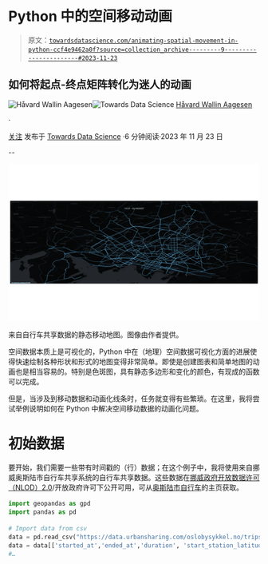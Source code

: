 # Python 中的空间移动动画

> 原文：[`towardsdatascience.com/animating-spatial-movement-in-python-ccf4e9462a0f?source=collection_archive---------9-----------------------#2023-11-23`](https://towardsdatascience.com/animating-spatial-movement-in-python-ccf4e9462a0f?source=collection_archive---------9-----------------------#2023-11-23)

## 如何将起点-终点矩阵转化为迷人的动画

[](https://medium.com/@haavardwallinaagesen?source=post_page-----ccf4e9462a0f--------------------------------)![Håvard Wallin Aagesen](https://medium.com/@haavardwallinaagesen?source=post_page-----ccf4e9462a0f--------------------------------)[](https://towardsdatascience.com/?source=post_page-----ccf4e9462a0f--------------------------------)![Towards Data Science](https://towardsdatascience.com/?source=post_page-----ccf4e9462a0f--------------------------------) [Håvard Wallin Aagesen](https://medium.com/@haavardwallinaagesen?source=post_page-----ccf4e9462a0f--------------------------------)

·

[关注](https://medium.com/m/signin?actionUrl=https%3A%2F%2Fmedium.com%2F_%2Fsubscribe%2Fuser%2Fe803da03596c&operation=register&redirect=https%3A%2F%2Ftowardsdatascience.com%2Fanimating-spatial-movement-in-python-ccf4e9462a0f&user=H%C3%A5vard+Wallin+Aagesen&userId=e803da03596c&source=post_page-e803da03596c----ccf4e9462a0f---------------------post_header-----------) 发布于 [Towards Data Science](https://towardsdatascience.com/?source=post_page-----ccf4e9462a0f--------------------------------) ·6 分钟阅读·2023 年 11 月 23 日[](https://medium.com/m/signin?actionUrl=https%3A%2F%2Fmedium.com%2F_%2Fvote%2Ftowards-data-science%2Fccf4e9462a0f&operation=register&redirect=https%3A%2F%2Ftowardsdatascience.com%2Fanimating-spatial-movement-in-python-ccf4e9462a0f&user=H%C3%A5vard+Wallin+Aagesen&userId=e803da03596c&source=-----ccf4e9462a0f---------------------clap_footer-----------)

--

[](https://medium.com/m/signin?actionUrl=https%3A%2F%2Fmedium.com%2F_%2Fbookmark%2Fp%2Fccf4e9462a0f&operation=register&redirect=https%3A%2F%2Ftowardsdatascience.com%2Fanimating-spatial-movement-in-python-ccf4e9462a0f&source=-----ccf4e9462a0f---------------------bookmark_footer-----------)![](img/61608028da72395e20f21dca85cb6f13.png)

来自自行车共享数据的静态移动地图。图像由作者提供。

空间数据本质上是可视化的，Python 中在（地理）空间数据可视化方面的进展使得快速绘制各种形状和形式的地图变得非常简单。即使是创建图表和简单地图的动画也是相当容易的。特别是色斑图，具有静态多边形和变化的颜色，有现成的函数可以完成。

但是，当涉及到移动数据和动画化线条时，任务就变得有些繁琐。在这里，我将尝试举例说明如何在 Python 中解决空间移动数据的动画化问题。

# 初始数据

要开始，我们需要一些带有时间戳的（行）数据；在这个例子中，我将使用来自挪威奥斯陆市自行车共享系统的自行车共享数据。这些数据在[挪威政府开放数据许可（NLOD）2.0](https://data.norge.no/nlod/no/2.0#_lisensavtalens_innledning)/开放政府许可下公开可用，可从[奥斯陆市自行车](https://oslobysykkel.no/en/open-data)的主页获取。

```py
import geopandas as gpd
import pandas as pd

# Import data from csv
data = pd.read_csv("https://data.urbansharing.com/oslobysykkel.no/trips/v1/2023/10.csv")
data = data[['started_at','ended_at','duration', 'start_station_latitude', 'start_station_longitude','end_station_latitude', 'end_station_longitude']]
#…
```
